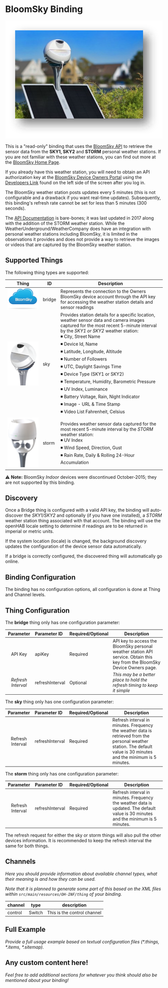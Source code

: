 # BloomSky Binding

![Bloomsky](./doc/bloomsky_sky_weather_station.svg)

This is a "read-only" binding that uses the [BloomSky API](http://weatherlution.com/bloomsky-api/?doing_wp_cron=1615241711.4678061008453369140625) to retrieve the sensor data from the **SKY1, SKY2** and **STORM** personal weather stations.  If you are not familiar with these weather stations, you can find out more at the [BloomSky Home Page](https://www.bloomsky.com/).

If you already have this weather station, you will need to obtain an API authorization key at the [BloomSky Device Owners Portal](https://dashboard.bloomsky.com/) using the [Developers Link](https://dashboard.bloomsky.com/user#api) found on the left side of the screen after you log in.

The BloomSky weather station posts updates every 5 minutes (this is not configurable and a drawback if you want real-time updates).  Subsequently, this binding's refresh rate cannot be set for less than 5 minutes (300 seconds). 

The [API Documentation](./doc/v1.6BloomskyDeviceOwnerAPIDocumentationforBusinessOwners.pdf) is bare-bones; it was last updated in 2017 along with the addition of the STORM weather station.  While the WeatherUnderground/WeatherCompany does have an integration with personal weather stations including BloomSky, it is limited in the observations it provides and does not provide a way to retrieve the images or videos that are captured by the BloomSky weather station.  


## Supported Things

The following thing types are supported:

| Thing | ID | Description |
| --- | --- | --- |
|![Account](./doc/location_details.png) | bridge | Represents the connection to the Owners BloomSky device account through the API key for accessing the weather station details and sensor readings |
| ![BloomSky SKY1/SKY2](./doc/bloomsky_sky2_weather_station.svg) | sky | Provides station details for a specific location, weather sensor data and camera images captured for the most recent 5-minute interval by the _SKY1 or SKY2_ weather station:  <br> &#9726; City, Street Name <br> &#9726; Device Id, Name <br> &#9726; Latitude, Longitude, Altitude <br> &#9726; Number of Followers <br> &#9726; UTC, Daylight Savings Time <br> &#9726; Device Type (SKY1 or SKY2)  <br> &#9726; Temperature, Humidity, Barometric Pressure  <br> &#9726; UV Index, Luminance <br> &#9726; Battery Voltage, Rain, Night Indicator <br> &#9726; Image - URL & Time Stamp <br> &#9726; Video List Fahrenheit, Celsius   |
|![BloomSKY STORM](./doc/bloomsky_storm_weather_station.svg) | storm | Provides weather sensor data captured for the most recent 5-minute interval by the _STORM_ weather station: <br> &#9726; UV Index <br> &#9726; Wind Speed, Direction, Gust <br> &#9726; Rain Rate, Daily & Rolling 24-Hour Accumulation |

&#9888; **Note:** BloomSky _Indoor_ devices were discontinued October-2015; they are not supported by this binding.  

## Discovery

Once a Bridge thing is configured with a valid API key, the binding will auto-discover the _SKY1/SKY2_ and optionally (if you have one installed), a _STORM_ weather station thing associated with that account.  The binding will use the openHAB locale setting to determine if readings are to be returned in imperial or metric units.

If the system location (locale) is changed, the background discovery updates the configuration of the device sensor data automatically.

If a bridge is correctly configured, the discovered thing will automatically go online.

## Binding Configuration

The binding has no configuration options, all configuration is done at Thing and Channel levels.

## Thing Configuration

The **bridge** thing only has one configuration parameter:

| Parameter | Parameter ID | Required/Optional |Description |
| :---: | :--- | --- | --- |
| API Key | apiKey | Required | API key to access the BloomSky personal weather station API service.  Obtain this key from the BloomSky Device Owners page. |
| _Refresh Interval_ | refreshInterval | Optional | _This may be a better place to hold the refresh timing to keep it simple_ |

The **sky** thing only has one configuration parameter:

| Parameter | Parameter ID | Required/Optional |Description |
| :---: | :--- | --- | --- |
| Refresh Interval | refreshInterval | Required | Refresh interval in minutes.  Frequency the weather data is retrieved from the personal weather station. The default value is 30 minutes and the minimum is 5 minutes. |


The **storm** thing only has one configuration parameter:

| Parameter | Parameter ID | Required/Optional |Description |
| :---: | :--- | --- | --- |
| Refresh Interval | refreshInterval | Required | Refresh interval in minutes.  Frequency the weather data is updated. The default value is 30 minutes and the minimum is 5 minutes. |


The refresh request for either the sky or storm things will also pull the other devices information.  It is recommended to keep the refresh interval the same for both things.

## Channels

_Here you should provide information about available channel types, what their meaning is and how they can be used._

_Note that it is planned to generate some part of this based on the XML files within ```src/main/resources/OH-INF/thing``` of your binding._

| channel  | type   | description                  |
|----------|--------|------------------------------|
| control  | Switch | This is the control channel  |

## Full Example

_Provide a full usage example based on textual configuration files (*.things, *.items, *.sitemap)._

## Any custom content here!

_Feel free to add additional sections for whatever you think should also be mentioned about your binding!_
